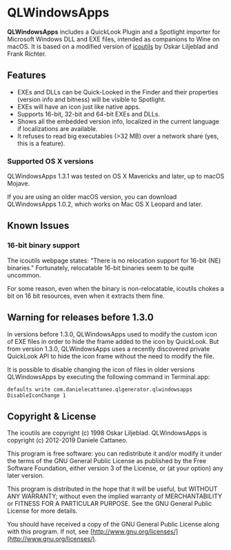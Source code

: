 QLWindowsApps
=============

**QLWindowsApps** includes a QuickLook Plugin and a Spotlight importer
for Microsoft Windows DLL and EXE files, intended as companions to Wine on
macOS. It is based on a modified version of
[icoutils](http://www.nongnu.org/icoutils/) by Oskar Liljeblad and Frank Richter.


Features
--------

- EXEs and DLLs can be Quick-Looked in the Finder and their properties
  (version info and bitness)  will be visible to Spotlight.
- EXEs will have an icon just like native apps.
- Supports 16-bit, 32-bit and 64-bit EXEs and DLLs.
- Shows all the embedded version info, localized in the current language if
  localizations are available.
- It refuses to read big executables (>32 MB) over a network share (yes, this
  is a feature).

### Supported OS X versions

QLWindowsApps 1.3.1 was tested on OS X Mavericks and later, up to macOS Mojave.

If you are using an older macOS version, you can download QLWindowsApps 1.0.2, 
which works on Mac OS X Leopard and later.
  

Known Issues
------------

### 16-bit binary support

The icoutils webpage states: "There is no relocation support for
16-bit (NE) binaries." Fortunately, relocatable 16-bit binaries seem to be
quite uncommon.

For some reason, even when the binary is non-relocatable, icoutils chokes a bit
on 16 bit resources, even when it extracts them fine.


Warning for releases before 1.3.0
---------------------------------

In versions before 1.3.0, QLWindowsApps used to modify the custom icon of EXE
files in order to hide the frame added to the icon by QuickLook. But from version
1.3.0, QLWindowsApps uses a recently discovered private QuickLook API to
hide the icon frame without the need to modify the file.

It is possible to disable changing the icon of files in older versions QLWindowsApps
by executing the following command in Terminal.app:

```Shell
defaults write com.danielecattaneo.qlgenerator.qlwindowsapps DisableIconChange 1
```


Copyright & License
-------------------

The icoutils are copyright (c) 1998 Oskar Liljeblad.
QLWindowsApps is copyright (c) 2012-2019 Daniele Cattaneo.

This program is free software: you can redistribute it and/or modify it under
the terms of the GNU General Public License as published by the Free Software
Foundation, either version 3 of the License, or (at your option) any later
version.

This program is distributed in the hope that it will be useful, but WITHOUT ANY
WARRANTY; without even the implied warranty of MERCHANTABILITY or FITNESS FOR A
PARTICULAR PURPOSE.  See the GNU General Public License for more details.

You should have received a copy of the GNU General Public License along with
this program.  If not, see [http://www.gnu.org/licenses/](http://www.gnu.org/licenses/).


